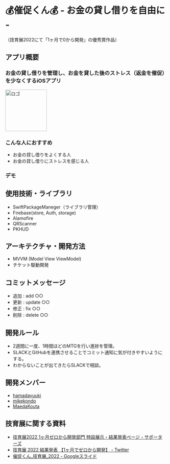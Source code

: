 # 💰催促くん💰 - お金の貸し借りを自由に - 
（技育展2022にて「1ヶ月で0から開発」の優秀賞作品）

## アプリ概要
### お金の貸し借りを管理し、お金を貸した後のストレス（返金を催促）を少なくするiOSアプリ
<img width="130" alt="ロゴ" src="https://user-images.githubusercontent.com/65348333/193996530-204fd122-b5b0-413f-bc80-7cd9e6547969.png">

### こんな人におすすめ
- お金の貸し借りをよくする人
- お金の貸し借りにストレスを感じる人

### デモ


## 使用技術・ライブラリ
- SwiftPackageManeger（ライブラリ管理）
- Firebase(store, Auth, storage)
- Alamofire
- QRScanner
- PKHUD

## アーキテクチャ・開発方法
- MVVM (Model View ViewModel)
- チケット駆動開発

## コミットメッセージ
- 追加 : add ○○
- 更新 : update ○○
- 修正 : fix ○○
- 削除 : delete ○○

## 開発ルール
- 2週間に一度、1時間ほどのMTGを行い進捗を管理。
- SLACKとGitHubを連携させることでコミット通知に気が付きやすいようにする。
- わからないことが出てきたらSLACKで相談。

## 開発メンバー
* [hamadayuuki](https://github.com/hamadayuuki)
* [mikekondo](https://github.com/mikekondo)
* [MaedaKouta](https://github.com/MaedaKouta)

## 技育展に関する資料
* [技育展2022 1ヶ月ゼロから開発部門 特設展示・結果発表ページ - サポーターズ](https://talent.supporterz.jp/geekten/2022/exhibition.html#theme15)
* [技育展 2022 結果発表 【1ヶ月でゼロから開発】 - Twitter](https://twitter.com/geek_pjt/status/1573186583830073344?s=20&t=U83zU1fRvmugarFPB81fIA)
* [催促くん_技育展_2022 - Googleスライド](https://docs.google.com/presentation/d/1Mj6D73o22VpGOUYNnIHmPLqKaTaYGRrL3Qh_EqAwwd0/edit?usp=sharing)
